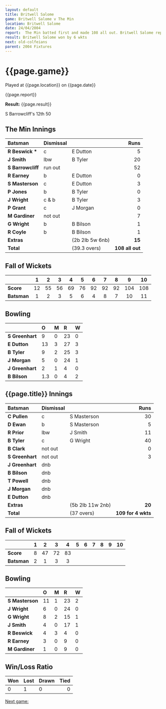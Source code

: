 ```yaml
---
layout: default
title: Britwell Salome
game: Britwell Salome v The Min
location: Britwell Salome
date: 24/04/2004
report:  The Min batted first and made 108 all out. Britwell Salome replied with 109 for 4 wkts
result: Britwell Salome won by 6 wkts
next: old-colfeians
parent: 2004 Fixtures
---
```


# {{page.game}}

Played at {{page.location}} on {{page.date}}

{{page.report}}

**Result:** {{page.result}}

S Barrowcliff's 12th 50

## The Min Innings

| Batsman | Dismissal |  | Runs |
|:---|:---|---|---:|
| **R Beswick &#42;** | c | E Dutton | 5 |
| **J Smith** | lbw | B Tyler | 20 |
| **S Barrowcliff** | run out |  | 52 |
| **R Earney** | b | E Dutton | 0 |
| **S Masterson** | c | E Dutton | 3 |
| **P Jones** | b | B Tyler | 0 |
| **J Wright** | c & b | B Tyler | 3 |
| **P Grant** | c | J Morgan | 0 |
| **M Gardiner** | not out |  | 7 |
| **G Wright** | b | B Bilson | 1 |
| **R Coyle** | b | B Bilson | 1 |
| **Extras** | | (2b 2lb 5w 6nb) | **15** |
| **Total** | | (39.3 overs) | **108 all out** |

## Fall of Wickets

| | 1 | 2 | 3 | 4 | 5 | 6 | 7 | 8 | 9 | 10 |
|---|:---:|:---:|:---:|:---:|:---:|:---:|:---:|:---:|:---:|:---:|
| **Score** | 12 | 55 | 56 | 69 | 76 | 92 | 92 | 92 | 104 | 108 |
| **Batsman** | 1 | 2 | 3 | 5 | 6 | 4 | 8 | 7 | 10 | 11 |

## Bowling

| | O | M | R | W |
|---|:---|:---|:---|:---|
| **S Greenhart** | 9 | 0 | 23 | 0 |
| **E Dutton** | 13 | 3 | 27 | 3 |
| **B Tyler** | 9 | 2 | 25 | 3 |
| **J Morgan** | 5 | 0 | 24 | 1 |
| **J Greenhart** | 2 | 1 | 4 | 0 |
| **B Bilson** | 1.3 | 0 | 4 | 2 |

## {{page.title}} Innings

| Batsman | Dismissal |  | Runs |
|:---|:---|---|---:|
| **C Pullen** | c | S Masterson | 30 |
| **D Ewan** | b | S Masterson | 5 |
| **R Prior** | lbw | J Smith | 11 |
| **B Tyler** | c | G Wright | 40 |
| **B Clark** | not out |  | 0 |
| **S Greenhart** | not out |  | 3 |
| **J Greenhart** | dnb |  |  |
| **B Bilson** | dnb |  |  |
| **T Powell** | dnb |  |  |
| **J Morgan** | dnb |  |  |
| **E Dutton** | dnb |  |  |
| **Extras** | | (5b 2lb 11w 2nb) | **20** |
| **Total** | | (37 overs) | **109 for 4 wkts** |

## Fall of Wickets

| | 1 | 2 | 3 | 4 | 5 | 6 | 7 | 8 | 9 | 10 |
|---|:---:|:---:|:---:|:---:|:---:|:---:|:---:|:---:|:---:|:---:|
| **Score** | 8 | 47 | 72 | 83 |  |  |  |  |  |  |
| **Batsman** | 2 | 1 | 3 | 3 |  |  |  |  |  |  |

## Bowling

| | O | M | R | W |
|---|:---|:---|:---|:---|
| **S Masterson** | 11 | 1 | 23 | 2 |
| **J Wright** | 6 | 0 | 24 | 0 |
| **G Wright** | 8 | 2 | 15 | 1 |
| **J Smith** | 4 | 0 | 17 | 1 |
| **R Beswick** | 4 | 3 | 4 | 0 |
| **R Earney** | 3 | 0 | 9 | 0 |
| **M Gardiner** | 1 | 0 | 9 | 0 |

## Win/Loss Ratio

| Won | Lost | Drawn | Tied |
|:---|:---|:---|---:|
| 0 | 1 | 0 | 0 |

[Next game:]({{page.next}})
